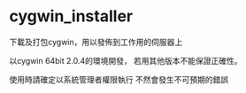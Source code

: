# cygwin_installer
下載及打包cygwin，用以發佈到工作用的伺服器上

以cygwin 64bit 2.0.4的環境開發，
若用其他版本不能保證正確性。

使用時請確定以系統管理者權限執行
不然會發生不可預期的錯誤
